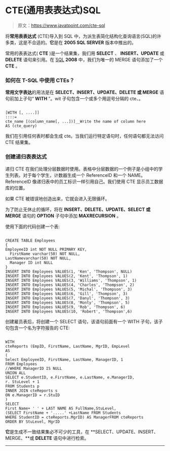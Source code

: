 # CTE(通用表表达式)SQL

> 原文：<https://www.javatpoint.com/cte-sql>

将**常用表表达式** (CTE)导入到 SQL 中，为派生表简化结构化查询语言(SQL)的许多类，这是不合适的。**它**是在 **2005 SQL SERVER** 版本中推出的。

常用的表表达式( **CTE** )是一个结果集，我们用 **SELECT** 、 **INSERT、UPDATE** 或 **DELETE** 语句来引用。在 [SQL](https://www.javatpoint.com/sql-tutorial) **2008** 中，我们为唯一的 MERGE 语句添加了一个 **CTE** 。

### 如何在 T-SQL 中使用 CTEs？

**常用文字表达**的用法是在 **SELECT、INSERT、UPDATE、DELETE 或 MERGE** 语句前加上子句“ **WITH** ”。wit 子句包含一个或多个用逗号分隔的 cte、。

```

[WITH [, ....]]
::::=
cte_name [(column_name[, ...])]__Write the name of column here
AS (cte_query)

```

我们在引用任何表时都会生成 cte。当我们运行特定语句时，任何语句都无法访问 CTE 结果集。

### 创建递归表表达式

递归 CTE 在我们处理分层数据时使用。表格中分层数据的一个例子是小组中的学生列表。对于每个学生，计数器生成一个 ReferenceID 和一个 NAME。ReferenceID 像递归表中的员工标识一样引用自己。我们使用 CTE 显示员工数据库的位置。

如果 CTE 被错误地创造出来，它就会进入无限循环。

为了防止无休止的循环，将在 **INSERT、DELETE、UPDATE、SELECT 或 MERGE** 语句的 **OPTION** 子句中添加 **MAXRECURSION** 。

使用下面的代码创建一个表:

```

CREATE TABLE Employees
{
EmployeeID int NOT NULL PRIMARY KEY,
  FirstName varchar(50) NOT NULL,
LastNamevarchar(50) NOT NULL,
  Manager ID int NULL
}
INSERT INTO Employees VALUES(1, 'Ken', 'Thompson', NULL)
INSERT INTO Employees VALUES(2, 'Kent', 'Thompson', 1)  
INSERT INTO Employees VALUES(3, 'Williams', 'Thompson', 1)  
INSERT INTO Employees VALUES(4, 'Charles', 'Thompson', 2)  
INSERT INTO Employees VALUES(5, 'Michal', 'Thompson', 3)  
INSERT INTO Employees VALUES(6, 'Gill', 'Thompson', 3)  
INSERT INTO Employees VALUES(7, 'Danyl', 'Thompson', 3)  
INSERT INTO Employees VALUES(8, 'Monty', 'Thompson', 5)  
INSERT INTO Employees VALUES(9, 'Rob', 'Thompson', 6)  
INSERT INTO Employees VALUES(10, 'Robert', 'Thompson',6)

```

创建雇员表后，将创建一个 SELECT 语句，该语句前面有一个 WITH 子句，该子句包含一个名为字符报告的 CTE:

```

WITH 
cteReports (EmpID, FirstName, LastName, MgrID, EmpLevel
AS
(
Select EmployeeID, FirstName, LastName, ManagerID, 1
FROM Employees
//WHERE ManagerID IS NULL
UNION ALL
SELECT e.StudentID, e.FirstName, e.LastName, e.ManagerID,
r. StuLevel + 1
FROM Students p
INNER JOIN cteReports s
ON e.ManagerID = r.StuID
)
SELECT
First Name+ ' ' + LAST NAME AS FullName,StuLevel,
(SELECT FirstName + '.....' +LastName FROM Students
WHERE StudentID = cteReports.MgrID) AS ManagerFROM cteReports
ORDER BY StuLevel, MgrID

```

**它**是生成不一致结果集必不可少的工具，在 **SELECT、UPDATE、INSERT、MERGE、**或 **DELETE** 语句中进行检索。

* * *